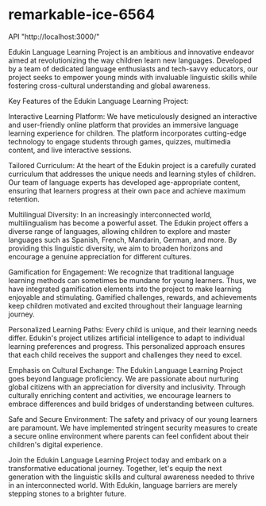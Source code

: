 # remarkable-ice-6564

API   "http://localhost:3000/"

Edukin Language Learning Project is an ambitious and innovative endeavor aimed at revolutionizing the way children learn new languages. Developed by a team of dedicated language enthusiasts and tech-savvy educators, our project seeks to empower young minds with invaluable linguistic skills while fostering cross-cultural understanding and global awareness.

Key Features of the Edukin Language Learning Project:

Interactive Learning Platform: We have meticulously designed an interactive and user-friendly online platform that provides an immersive language learning experience for children. The platform incorporates cutting-edge technology to engage students through games, quizzes, multimedia content, and live interactive sessions.

Tailored Curriculum: At the heart of the Edukin project is a carefully curated curriculum that addresses the unique needs and learning styles of children. Our team of language experts has developed age-appropriate content, ensuring that learners progress at their own pace and achieve maximum retention.

Multilingual Diversity: In an increasingly interconnected world, multilingualism has become a powerful asset. The Edukin project offers a diverse range of languages, allowing children to explore and master languages such as Spanish, French, Mandarin, German, and more. By providing this linguistic diversity, we aim to broaden horizons and encourage a genuine appreciation for different cultures.

Gamification for Engagement: We recognize that traditional language learning methods can sometimes be mundane for young learners. Thus, we have integrated gamification elements into the project to make learning enjoyable and stimulating. Gamified challenges, rewards, and achievements keep children motivated and excited throughout their language learning journey.

Personalized Learning Paths: Every child is unique, and their learning needs differ. Edukin's project utilizes artificial intelligence to adapt to individual learning preferences and progress. This personalized approach ensures that each child receives the support and challenges they need to excel.

Emphasis on Cultural Exchange: The Edukin Language Learning Project goes beyond language proficiency. We are passionate about nurturing global citizens with an appreciation for diversity and inclusivity. Through culturally enriching content and activities, we encourage learners to embrace differences and build bridges of understanding between cultures.

Safe and Secure Environment: The safety and privacy of our young learners are paramount. We have implemented stringent security measures to create a secure online environment where parents can feel confident about their children's digital experience.

Join the Edukin Language Learning Project today and embark on a transformative educational journey. Together, let's equip the next generation with the linguistic skills and cultural awareness needed to thrive in an interconnected world. With Edukin, language barriers are merely stepping stones to a brighter future.
